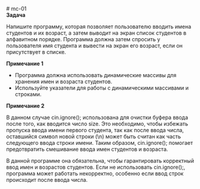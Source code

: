 <p>
    # mc-01<br>
    <strong>Задача</strong>
</p>
<p>
    Напишите программу, которая позволяет пользователю вводить имена студентов и их возраст, а затем выводит на экран список студентов в алфавитном порядке. Программа должна затем спросить у пользователя имя студента и вывести на экран его возраст, если он присутствует в списке.
</p>
<p>
    <strong>Примечание 1</strong>
</p>
<ul>
    <li>
        Программа должна использовать динамические массивы для хранения имен и возраста студентов.
    </li>
    <li>
        Используйте указатели для работы с динамическими массивами и строками.
    </li>
</ul>
<p>
    <strong>Примечание 2</strong>
</p>
<p>
    В данном случае cin.ignore(); использована для очистки буфера ввода после того, как вводится число size. Это необходимо, чтобы избежать пропуска ввода имени первого студента, так как после ввода числа, оставшийся символ новой строки (\n) может быть считан как часть следующего ввода строки имени. Таким образом, cin.ignore(); помогает предотвратить смешивание ввода имен студентов и возраста.
</p>
<p>
    В данной программе она обязательна, чтобы гарантировать корректный ввод имен и возрастов студентов. Если не использовать cin.ignore();, программа может работать некорректно, особенно если ввод строк происходит после ввода числа.<br>
    &nbsp;
</p>
